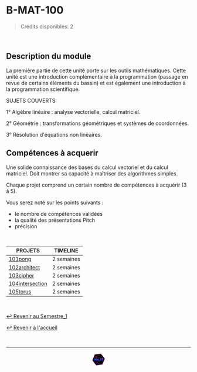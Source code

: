 # B-MAT-100

>Crédits disponibles: 2

<br>

## Description du module
La première partie de cette unité porte sur les outils mathématiques. Cette unité est une introduction complémentaire à la programmation (passage en revue de certains éléments du bassin) et est également une introduction à la programmation scientifique.

SUJETS COUVERTS:

1° Algèbre linéaire : analyse vectorielle, calcul matriciel.

2° Géométrie : transformations géométriques et systèmes de coordonnées.

3° Résolution d'équations non linéaires.

## Compétences à acquerir

Une solide connaissance des bases du calcul vectoriel et du calcul matriciel.
Doit montrer sa capacité à maîtriser des algorithmes simples.

Chaque projet comprend un certain nombre de compétences à acquérir (3 à 5).

Vous serez noté sur les points suivants :
- le nombre de compétences validées
- la qualité des présentations Pitch
- précision

<br>

<table align="center">
    <thead>
        <tr>
            <th>PROJETS</th>
            <th>TIMELINE</th>
        </tr>
    </thead>
    <tbody>
        <tr>
            <td><a href="https://github.com/Studio-17/Epitech-Subjects/tree/main/Semestre_1/B-MAT-100/101pong">101pong</a></td>
            <td align="center">2 semaines</td>
        </tr>
        <tr>
            <td><a href="https://github.com/Studio-17/Epitech-Subjects/tree/main/Semestre_1/B-MAT-100/102architect">102architect</a></td>
            <td align="center">2 semaines</td>
        </tr>
        <tr>
            <td><a href="https://github.com/Studio-17/Epitech-Subjects/tree/main/Semestre_1/B-MAT-100/103cipher">103cipher</a></td>
            <td align="center">2 semaines</td>
        </tr>
        <tr>
            <td><a href="https://github.com/Studio-17/Epitech-Subjects/tree/main/Semestre_1/B-MAT-100/104intersection">104intersection</a></td>
            <td align="center">2 semaines</td>
        </tr>
        <tr>
            <td><a href="https://github.com/Studio-17/Epitech-Subjects/tree/main/Semestre_1/B-MAT-100/105torus">105torus</a></td>
            <td align="center">2 semaines</td>
        </tr>
    </tbody>
</table>

<br>

[↩️ Revenir au Semestre_1](https://github.com/Studio-17/Epitech-Subjects/tree/main/Semestre_1)

[↩️ Revenir à l'accueil](https://github.com/Studio-17/Epitech-Subjects)

<br>

---

<div align="center">

<a href="https://github.com/Studio-17" target="_blank"><img src="../../voc17.gif" width="40"></a>

</div>